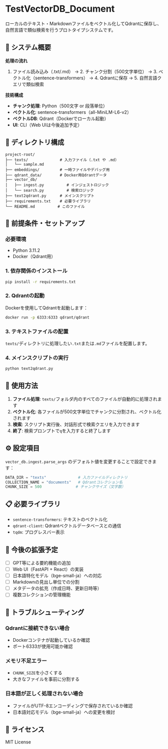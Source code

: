 # TestVectorDB_Document

ローカルのテキスト・Markdownファイルをベクトル化してQdrantに保存し、自然言語で類似検索を行うプロトタイプシステムです。

## 🎯 システム概要

**処理の流れ**
1. ファイル読み込み（.txt/.md） → 2. チャンク分割（500文字単位） → 3. ベクトル化（sentence-transformers） → 4. Qdrantに保存 → 5. 自然言語クエリで類似検索

**技術構成**
- **チャンク処理**: Python（500文字 or 段落単位）
- **ベクトル化**: sentence-transformers（all-MiniLM-L6-v2）
- **ベクトルDB**: Qdrant（Dockerでローカル起動）
- **UI**: CLI（Web UIは今後追加予定）

## 📁 ディレクトリ構成

```
project-root/
├── texts/              # 入力ファイル（.txt や .md）
│   └── sample.md
├── embeddings/         # 一時ファイルやデバッグ用
├── qdrant_data/        # Docker用Qdrantデータ
├── vector_db/
│   ├── ingest.py          # インジェストロジック
│   └── search.py          # 検索ロジック
├── text2qdrant.py      # メインスクリプト
├── requirements.txt    # 必要ライブラリ
└── README.md          # このファイル
```

## 🔧 前提条件・セットアップ

### 必要環境
- Python 3.11.2
- Docker（Qdrant用）

### 1. 依存関係のインストール

```bash
pip install -r requirements.txt
```

### 2. Qdrantの起動

Dockerを使用してQdrantを起動します：

```bash
docker run -p 6333:6333 qdrant/qdrant
```

### 3. テキストファイルの配置

`texts/`ディレクトリに処理したい`.txt`または`.md`ファイルを配置します。

### 4. メインスクリプトの実行

```bash
python text2qdrant.py
```

## 🚀 使用方法

1. **ファイル処理**: `texts/`フォルダ内のすべてのファイルが自動的に処理されます
2. **ベクトル化**: 各ファイルが500文字単位でチャンクに分割され、ベクトル化されます
3. **検索**: スクリプト実行後、対話形式で検索クエリを入力できます
4. **終了**: 検索プロンプトで`q`を入力すると終了します

## ⚙️ 設定項目

`vector_db.ingest.parse_args` のデフォルト値を変更することで設定できます：

```python
DATA_DIR = "texts"              # 入力ファイルディレクトリ
COLLECTION_NAME = "documents"   # Qdrantコレクション名
CHUNK_SIZE = 500               # チャンクサイズ（文字数）
```

## 📋 必要ライブラリ

- `sentence-transformers`: テキストのベクトル化
- `qdrant-client`: Qdrantベクトルデータベースとの通信
- `tqdm`: プログレスバー表示

## 🔮 今後の拡張予定

- [ ] GPT等による要約機能の追加
- [ ] Web UI（FastAPI + React）の実装
- [ ] 日本語特化モデル（bge-small-ja）への対応
- [ ] Markdownの見出し単位での分割
- [ ] メタデータの拡充（作成日時、更新日時等）
- [ ] 複数コレクションの管理機能

## 🐛 トラブルシューティング

### Qdrantに接続できない場合
- Dockerコンテナが起動しているか確認
- ポート6333が使用可能か確認

### メモリ不足エラー
- `CHUNK_SIZE`を小さくする
- 大きなファイルを事前に分割する

### 日本語が正しく処理されない場合
- ファイルがUTF-8エンコーディングで保存されているか確認
- 日本語対応モデル（bge-small-ja）への変更を検討

## 📄 ライセンス

MIT License